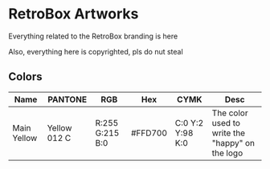 # RetroBox Artworks

Everything related to the RetroBox branding is here

Also, everything here is copyrighted, pls do nut steal

## Colors

|      Name      |    PANTONE    |       RGB        |   Hex   |         CYMK         |                       Desc                        |
|----------------|---------------|------------------|---------|----------------------|---------------------------------------------------|
| Main Yellow    | Yellow 012 C  | R:255 G:215 B:0  | #FFD700 | C:0  Y:2  Y:98  K:0  | The color used to write the "happy" on the logo   |
